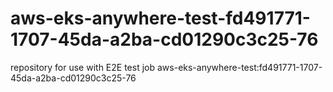 # aws-eks-anywhere-test-fd491771-1707-45da-a2ba-cd01290c3c25-76
repository for use with E2E test job aws-eks-anywhere-test:fd491771-1707-45da-a2ba-cd01290c3c25-76
